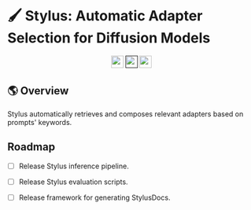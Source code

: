 # 🖌️ Stylus: Automatic Adapter Selection for Diffusion Models

<p align="center">
  <a href="https://michaelzhiluo.github.io/stylus/"><img src="https://img.shields.io/badge/🌐-Website-red" height="25"></a>
  <a href=""><img src="https://img.shields.io/badge/📝-Paper-blue" height="25"></a>
  <a href="https://drive.google.com/file/d/1iMYQWHraC1JT78-MYOapvGNIuLoTMO-x/view?usp=sharing" ><img src="https://img.shields.io/badge/💡-StylusDocs-green" height="25"></a>
</p>

## 🌎 Overview

Stylus automatically retrieves and composes relevant adapters based on prompts' keywords.



## Roadmap

- [ ] Release Stylus inference pipeline.
- [ ] Release Stylus evaluation scripts.
- [ ] Release framework for generating StylusDocs.

